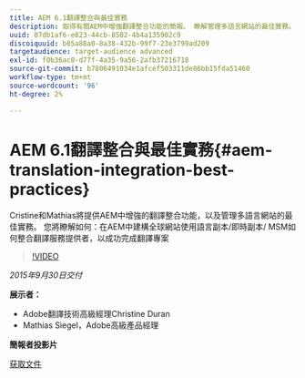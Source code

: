 ```yaml
---
title: AEM 6.1翻譯整合與最佳實務
description: 取得有關AEM中增強翻譯整合功能的簡報。 瞭解管理多語言網站的最佳實務。
uuid: 07db1af6-e823-44cb-8502-4b4a135902c9
discoiquuid: b05a88a0-8a38-432b-99f7-23e3799ad209
targetaudience: target-audience advanced
exl-id: f0b36ac8-d77f-4a35-9a56-2afb37216718
source-git-commit: b7806491034e1afcef503311de86bb15fda51460
workflow-type: tm+mt
source-wordcount: '96'
ht-degree: 2%

---
```


# AEM 6.1翻譯整合與最佳實務{#aem-translation-integration-best-practices}

Cristine和Mathias將提供AEM中增強的翻譯整合功能，以及管理多語言網站的最佳實務。 您將瞭解如何：在AEM中建構全球網站使用語言副本/即時副本/ MSM如何整合翻譯服務提供者，以成功完成翻譯專案

>[!VIDEO](https://video.tv.adobe.com/v/19371/?quality=9)

*2015年9月30日交付*

**展示者：**

* Adobe翻譯技術高級經理Christine Duran
* Mathias Siegel，Adobe高級產品經理

**簡報者投影片**

[获取文件](assets/09302015-aem-gems-translation-integration-and-best-practices.pdf)

<!--
[Get back to the Overview](https://helpx.adobe.com/experience-manager/kt/eseminars/gems/aem-index.html)
-->

